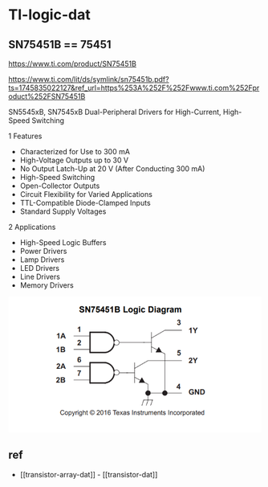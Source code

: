 
# TI-logic-dat

## SN75451B == 75451

https://www.ti.com/product/SN75451B

https://www.ti.com/lit/ds/symlink/sn75451b.pdf?ts=1745835022127&ref_url=https%253A%252F%252Fwww.ti.com%252Fproduct%252FSN75451B

SN5545xB, SN7545xB Dual-Peripheral Drivers for High-Current, High-Speed Switching

1 Features
- Characterized for Use to 300 mA
- High-Voltage Outputs up to 30 V
- No Output Latch-Up at 20 V (After Conducting 300 mA)
- High-Speed Switching
- Open-Collector Outputs
- Circuit Flexibility for Varied Applications
- TTL-Compatible Diode-Clamped Inputs
- Standard Supply Voltages

2 Applications
- High-Speed Logic Buffers
- Power Drivers
- Lamp Drivers
- LED Drivers
- Line Drivers
- Memory Drivers



![](2025-04-28-18-10-50.png)


## ref 

- [[transistor-array-dat]] - [[transistor-dat]]